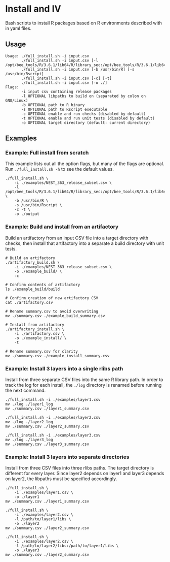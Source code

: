 # Install and IV

Bash scripts to install R packages based on R environments described with in yaml files.

## Usage

```
Usage: ./full_install.sh -i input.csv
       ./full_install.sh -i input.csv [-l /opt/bee_tools/R/3.6.1/lib64/R/library_sec:/opt/bee_tools/R/3.6.1/lib64/R/library]
       ./full_install.sh -i input.csv [-b /usr/bin/R] [-s /usr/bin/Rscript]
       ./full_install.sh -i input.csv [-c] [-t]
       ./full_install.sh -i input.csv [-o ./]
Flags: 
       -i input csv containing release packages
       -l OPTIONAL libpaths to build on (separated by colon on GNU/Linux)
       -b OPTIONAL path to R binary
       -s OPTIONAL path to Rscript executable
       -c OPTIONAL enable and run checks (disabled by default)
       -t OPTIONAL enable and run unit tests (disabled by default)
       -o OPTIONAL target directory (default: current directory)
```

## Examples

### Example: Full install from scratch

This example lists out all the option flags, but many of the flags are optional. Run `./full_install.sh -h` to see the default values.

```
./full_install.sh \
    -i ./examples/NEST_363_release_subset.csv \
    -l /opt/bee_tools/R/3.6.1/lib64/R/library_sec:/opt/bee_tools/R/3.6.1/lib64/R/library \
    -b /usr/bin/R \
    -s /usr/bin/Rscript \
    -c -t \
    -o ./output
```

### Example: Build and install from an artifactory

Build an artifactory from an input CSV file into a target directory with checks, then install that artifactory into a separate a build directory with unit tests.

```
# Build an artifactory
./artifactory_build.sh \
    -i ./examples/NEST_363_release_subset.csv \
    -o ./example_build/ \
    -c

# Confirm contents of artifactory
ls ./example_build/build

# Confirm creation of new artifactory CSV
cat ./artifactory.csv

# Rename summary.csv to avoid overwriting
mv ./summary.csv ./example_build_summary.csv

# Install from artifactory
./artifactory_install.sh \
    -i ./artifactory.csv \
    -o ./example_install/ \
    -t

# Rename summary.csv for clarity
mv ./summary.csv ./example_install_summary.csv
```

### Example: Install 3 layers into a single rlibs path

Install from three separate CSV files into the same R library path. In order to track the log for each install, the `./log` directory is renamed before running the next command.

```
./full_install.sh -i ./examples/layer1.csv
mv ./log ./layer1_log
mv ./summary.csv ./layer1_summary.csv

./full_install.sh -i ./examples/layer2.csv
mv ./log ./layer2_log
mv ./summary.csv ./layer2_summary.csv

./full_install.sh -i ./examples/layer3.csv
mv ./log ./layer3_log
mv ./summary.csv ./layer3_summary.csv
```

### Example: Install 3 layers into separate directories

Install from three CSV files into three rlibs paths. The target directory is different for every layer. Since layer2 depends on layer1 and layer3 depends on layer2, the libpaths must be specified accordingly.

```
./full_install.sh \
    -i ./examples/layer1.csv \
    -o ./layer1 
mv ./summary.csv ./layer1_summary.csv

./full_install.sh \
    -i ./examples/layer2.csv \
    -l /path/to/layer1/libs \
    -o ./layer2 
mv ./summary.csv ./layer2_summary.csv

./full_install.sh \
    -i ./examples/layer2.csv \
    -l /path/to/layer2/libs:/path/to/layer1/libs \
    -o ./layer3 
mv ./summary.csv ./layer2_summary.csv
```

